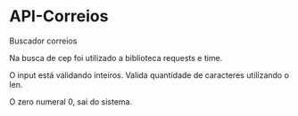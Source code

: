 # API-Correios
Buscador correios

Na busca de cep foi utilizado a biblioteca requests e time.

O input está validando inteiros.
Valida quantidade de caracteres utilizando o len.

O zero numeral 0, sai do sistema.


